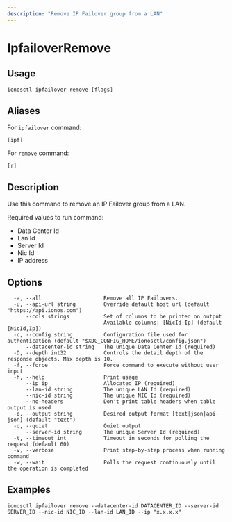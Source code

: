 ```yaml
---
description: "Remove IP Failover group from a LAN"
---
```


# IpfailoverRemove

## Usage

```text
ionosctl ipfailover remove [flags]
```

## Aliases

For `ipfailover` command:

```text
[ipf]
```

For `remove` command:

```text
[r]
```

## Description

Use this command to remove an IP Failover group from a LAN.

Required values to run command:

* Data Center Id
* Lan Id
* Server Id
* Nic Id
* IP address

## Options

```text
  -a, --all                    Remove all IP Failovers.
  -u, --api-url string         Override default host url (default "https://api.ionos.com")
      --cols strings           Set of columns to be printed on output 
                               Available columns: [NicId Ip] (default [NicId,Ip])
  -c, --config string          Configuration file used for authentication (default "$XDG_CONFIG_HOME/ionosctl/config.json")
      --datacenter-id string   The unique Data Center Id (required)
  -D, --depth int32            Controls the detail depth of the response objects. Max depth is 10.
  -f, --force                  Force command to execute without user input
  -h, --help                   Print usage
      --ip ip                  Allocated IP (required)
      --lan-id string          The unique LAN Id (required)
      --nic-id string          The unique NIC Id (required)
      --no-headers             Don't print table headers when table output is used
  -o, --output string          Desired output format [text|json|api-json] (default "text")
  -q, --quiet                  Quiet output
      --server-id string       The unique Server Id (required)
  -t, --timeout int            Timeout in seconds for polling the request (default 60)
  -v, --verbose                Print step-by-step process when running command
  -w, --wait                   Polls the request continuously until the operation is completed
```

## Examples

```text
ionosctl ipfailover remove --datacenter-id DATACENTER_ID --server-id SERVER_ID --nic-id NIC_ID --lan-id LAN_ID --ip "x.x.x.x"
```

